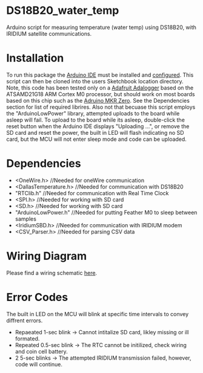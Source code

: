 # DS18B20_water_temp
Arduino script for measuring temperature (water temp) using DS18B20, with IRIDIUM satellite communications. 

# Installation
To run this package the [Arduino IDE](https://www.arduino.cc/en/software) must be installed and [configured](https://learn.adafruit.com/adafruit-feather-m0-adalogger/setup).
This script can then be cloned into the users Sketchbook location directory. Note, this code has been tested
only on a [Adafruit Adalogger](https://learn.adafruit.com/adafruit-feather-m0-adalogger/) based on the ATSAMD21G18 
ARM Cortex M0 processor, but should work on most boards based on this chip such as the [Adruino MKR Zero](https://store-usa.arduino.cc/products/arduino-mkr-zero-i2s-bus-sd-for-sound-music-digital-audio-data?selectedStore=us).
See the Dependencies section for list of required librires. Also not that becuase this script employs the "ArduinoLowPower" library,
attempted uploads to the board while asleep will fail. To upload to the board while its asleep, double-click the 
reset button when the Arduino IDE displays "Uploading ...", or remove the SD card and reset the power, the built in LED
will flash indicating no SD card, but the MCU will not enter sleep mode and code can be uploaded. 

# Dependencies 

- <OneWire.h> //Needed for oneWire communication 
- <DallasTemperature.h> //Needed for communication with DS18B20
- "RTClib.h" //Needed for communication with Real Time Clock
- <SPI.h> //Needed for working with SD card
- <SD.h> //Needed for working with SD card
- "ArduinoLowPower.h" //Needed for putting Feather M0 to sleep between samples
- <IridiumSBD.h> //Needed for communication with IRIDIUM modem 
- <CSV_Parser.h> //Needed for parsing CSV data

# Wiring Diagram 

Please find a wiring schematic [here](). 

# Error Codes

The built in LED on the MCU will blink at specific time intervals to convey diffrent errors. 

- Repaeated 1-sec blink -> Cannot intitalize SD card, likley missing or ill formated.
- Repeated 0.5-sec blink -> The RTC cannot be initilized, check wiring and coin cell battery. 
- 2 5-sec blinks -> The attempted IRIDIUM transmission failed, however, code will continue. 



 